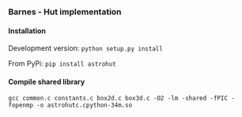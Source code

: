### Barnes - Hut implementation

#### Installation
Development version:
`python setup.py install`

From PyPi:
`pip install astrohut`

#### Compile shared library

`gcc common.c constants.c box2d.c box3d.c -O2 -lm -shared -fPIC -fopenmp -o astrohutc.cpython-34m.so`

